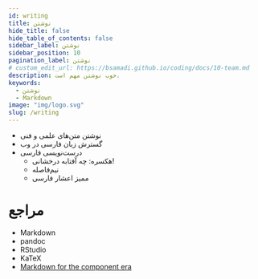 ```yaml
---
id: writing
title: نوشتن
hide_title: false
hide_table_of_contents: false
sidebar_label: نوشتن
sidebar_position: 10
pagination_label: نوشتن
# custom_edit_url: https://bsamadi.github.io/coding/docs/10-team.md
description: خوب نوشتن مهم است.
keywords:
  - نوشتن
  - Markdown
image: "img/logo.svg"
slug: /writing
---
```


- نوشتن متن‌های علمی و فنی
- گسترش زبان فارسی در وب
- درست‌نویسی فارسی
  - هکسره: چه آفتابه درخشانی!
  - نیم‌فاصله
  - ممیز اعشار فارسی

# مراجع
- Markdown
- pandoc
- RStudio
- KaTeX
- [Markdown for the component era](https://mdxjs.com/)
